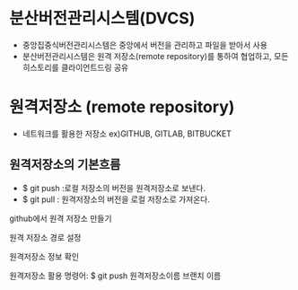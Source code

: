 # 	분산버전관리시스템(DVCS)

- 중앙집중식버전관리시스템은 중앙에서 버전을 관리하고 파일을 받아서 사용
- 분산버전관리시스템은 원격 저장소(remote repository)를 통하여 협업하고, 모든 히스토리를 클라이언트드링 공유

# 원격저장소 (remote repository)

- 네트워크를 활용한 저장소 ex)GITHUB, GITLAB, BITBUCKET

## 원격저장소의 기본흐름

- $ git push :로컬 저장소의 버전을 원격저장소로 보낸다.
- $ git pull : 원격저장소의 버전을 로컬 저장소로 가져온다.



github에서 원격 저장소 만들기

원격 저장소 경로 설정 

원격저장소 정보 확인

원격저장소 활용 명령어: $ git push 원격저장소이름 브랜치 이름